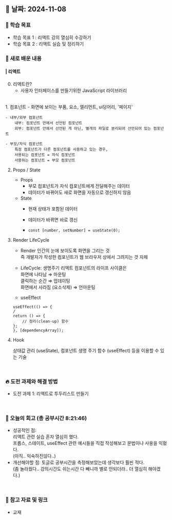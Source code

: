 ## 📅 날짜: 2024-11-08


### 💬 학습 목표
- 학습 목표 1 : 리액트 강의 열심히 수강하기
- 학습 목표 2 : 리액트 실습 및 정리하기


### 📒 새로 배운 내용
#### | 리액트

0. 리액트란?
    - 사용자 인터페이스를 만들기위한 JavaScript 라이브러리
<br/>
1. 컴포넌트
    - 화면에 보이는 부품, 요소, 엘리먼트, ui덩어리, '페이지'<br/>
      
    - 내부/외부 컴포넌트
        내부: 컴포넌트 안에서 선언된 컴포넌트
        외부: 컴포넌트 안에서 선언된 게 아닌, 별개의 파일로 분리되어 선언되어 있는 컴포넌트

    - 부모/자식 컴포넌트
        특정 컴포넌트가 다른 컴포넌트를 사용하고 있는 경우,
        사용되는 컴포넌트 = 자식 컴포넌트
        사용하는 컴포넌트 = 부모 컴포넌트

2. Props / State
   
    - Props 
        - 부모 컴포넌트가 자식 컴포넌트에게 전달해주는 데이터
        - 데이터가 바뀌어도 새로 화면을 자동으로 갱신하지 않음
    - State
        - 현재 상태가 포함된 데이터
        - 데이터가 바뀌면 바로 갱신
      
        - `const [number, setNumber] = useState(0);`


3. Render LifeCycle
   
    - Render
    인간의 눈에 보이도록 화면을 그리는 것<br/>
    즉 개발자가 작성한 컴포넌트가 웹 브라우저 상에서 그려지는 것 자체<br/>

    - LifeCycle: 생명주기
    리액트 컴포넌트의 라이프 사이클은 <br/>
    화면에 나타남 ⇒ 마운팅<br/>
    클릭하는 순간 ⇒ 업데이팅<br/>
    화면에서 사라짐 (요소삭제) ⇒ 언마운팅<br/>

    - useEffect
    ```
    useEffect(() => {
    /
    return () => {
        // 정리(clean-up) 함수
    };
    }, [dependencyArray]);
    ```

4. Hook
   
    상태값 관리 (useState), 컴포넌트 생명 주기 함수 (useEffect) 등을 이용할 수 있는 기술

<br/>

### 🔥 도전 과제와 해결 방법
- 도전 과제 1: 리액트로 투두리스트 만들기

<br/>

### 💭 오늘의 회고 (총 공부시간 8:21:46)
- 성공적인 점: \
  리액트 관련 실습 혼자 열심히 했다.<br/>
  프롭스, 스테이트, useEffect 관련 예시들을 직접 작성해보고 문법이나 사용을 익혔다.<br/>
  (아직.. 익숙하진않다..) 
- 개선해야할 점:
  토글로 공부시간을 측정해보았는데 생각보다 훨씬 적다.<br/>
  (좀 놀라웠다.. 강의시간도 쉬는시간 다 빼니까 별로 안되더라.. 더 열심히 해야겠다.)
    
<br/>

### 📁 참고 자료 및 링크
- 교재